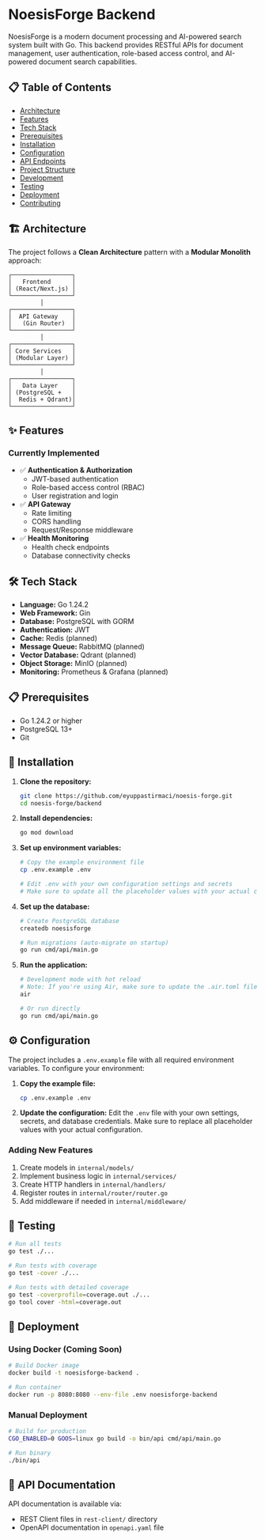 # NoesisForge Backend

NoesisForge is a modern document processing and AI-powered search system built with Go. This backend provides RESTful APIs for document management, user authentication, role-based access control, and AI-powered document search capabilities.

## 📋 Table of Contents

- [Architecture](#architecture)
- [Features](#features)
- [Tech Stack](#tech-stack)
- [Prerequisites](#prerequisites)
- [Installation](#installation)
- [Configuration](#configuration)
- [API Endpoints](#api-endpoints)
- [Project Structure](#project-structure)
- [Development](#development)
- [Testing](#testing)
- [Deployment](#deployment)
- [Contributing](#contributing)

## 🏗️ Architecture

The project follows a **Clean Architecture** pattern with a **Modular Monolith** approach:

```
┌─────────────────┐
│   Frontend      │
│ (React/Next.js) │
└─────────────────┘
         │
┌─────────────────┐
│  API Gateway    │
│   (Gin Router)  │
└─────────────────┘
         │
┌─────────────────┐
│ Core Services   │
│ (Modular Layer) │
└─────────────────┘
         │
┌─────────────────┐
│   Data Layer    │
│ (PostgreSQL +   │
│  Redis + Qdrant)│
└─────────────────┘
```

## ✨ Features

### Currently Implemented
- ✅ **Authentication & Authorization**
  - JWT-based authentication
  - Role-based access control (RBAC)
  - User registration and login
- ✅ **API Gateway**
  - Rate limiting
  - CORS handling
  - Request/Response middleware
- ✅ **Health Monitoring**
  - Health check endpoints
  - Database connectivity checks

## 🛠️ Tech Stack

- **Language:** Go 1.24.2
- **Web Framework:** Gin
- **Database:** PostgreSQL with GORM
- **Authentication:** JWT
- **Cache:** Redis (planned)
- **Message Queue:** RabbitMQ (planned)
- **Vector Database:** Qdrant (planned)
- **Object Storage:** MinIO (planned)
- **Monitoring:** Prometheus & Grafana (planned)

## 📋 Prerequisites

- Go 1.24.2 or higher
- PostgreSQL 13+
- Git

## 🚀 Installation

1. **Clone the repository:**
   ```bash
   git clone https://github.com/eyuppastirmaci/noesis-forge.git
   cd noesis-forge/backend
   ```

2. **Install dependencies:**
   ```bash
   go mod download
   ```

3. **Set up environment variables:**
   ```bash
   # Copy the example environment file
   cp .env.example .env
   
   # Edit .env with your own configuration settings and secrets
   # Make sure to update all the placeholder values with your actual configuration
   ```

4. **Set up the database:**
   ```bash
   # Create PostgreSQL database
   createdb noesisforge
   
   # Run migrations (auto-migrate on startup)
   go run cmd/api/main.go
   ```

5. **Run the application:**
   ```bash
   # Development mode with hot reload
   # Note: If you're using Air, make sure to update the .air.toml file with your project settings
   air
   
   # Or run directly
   go run cmd/api/main.go
   ```

## ⚙️ Configuration

The project includes a `.env.example` file with all required environment variables. To configure your environment:

1. **Copy the example file:**
   ```bash
   cp .env.example .env
   ```

2. **Update the configuration:**
   Edit the `.env` file with your own settings, secrets, and database credentials. Make sure to replace all placeholder values with your actual configuration.

### Adding New Features
1. Create models in `internal/models/`
2. Implement business logic in `internal/services/`
3. Create HTTP handlers in `internal/handlers/`
4. Register routes in `internal/router/router.go`
5. Add middleware if needed in `internal/middleware/`

## 🧪 Testing

```bash
# Run all tests
go test ./...

# Run tests with coverage
go test -cover ./...

# Run tests with detailed coverage
go test -coverprofile=coverage.out ./...
go tool cover -html=coverage.out
```

## 🚀 Deployment

### Using Docker (Coming Soon)
```bash
# Build Docker image
docker build -t noesisforge-backend .

# Run container
docker run -p 8080:8080 --env-file .env noesisforge-backend
```

### Manual Deployment
```bash
# Build for production
CGO_ENABLED=0 GOOS=linux go build -o bin/api cmd/api/main.go

# Run binary
./bin/api
```

## 📝 API Documentation

API documentation is available via:
- REST Client files in `rest-client/` directory
- OpenAPI documentation in `openapi.yaml` file 
